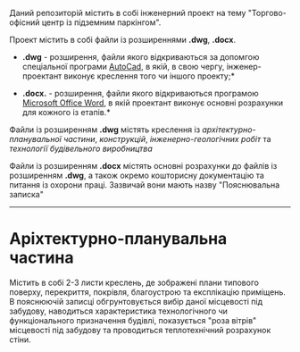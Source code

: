 Даний репозиторій містить в собі інженерний проект на тему "Торгово-офісний центр із підземним паркінгом".

Проект містить в собі файли із розширеннями __.dwg__, __.docx__.

*  __.dwg__ - розширення, файли якого відкриваються за допомгою спеціальної програми [AutoCad](<https://www.autodesk.com/products/autocad/overview>), в якій, в свою чергу, інженер-проектант виконує креслення того чи іншого проекту;*

* __.docx.__ - розширення, файли якого відкриваються програмою [Microsoft Office Word](https://office.live.com/start/word.aspx), в якій проектант виконує основні розрахунки для кожного із етапів.*

Файли із розширенням __.dwg__ містять креслення із *архітектурно-планувальної частини*, *конструкцій*, *інженерно-геологічних робіт* та *технології будівельного виробництва*

Файли із розширенням __.docx__ містять основні розрахунки до файлів із розширенням __.dwg__, а також окремо кошторисну документацію та питання із охорони праці. Зазвичай вони мають назву "Пояснювальна записка"

---
# Аріхтектурно-планувальна частина 
Містить в собі 2-3 листи креслень, де зображені плани типового поверху, перекриття, покрівля, благоустрою та експлікацію приміщень. В пояснюючій записці обгрунтовується вибір даної місцевості під забудову, наводиться характеристика технологічного чи функціонального призначення будівлі, показується "роза вітрів" місцевості під забудову та проводиться теплотехнічний розрахунок стіни.
                             
                               